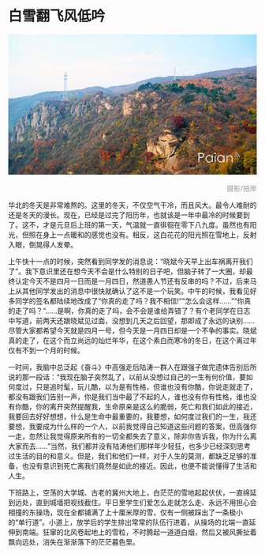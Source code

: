 # 白雪翻飞风低吟

![秋](images/qiuse.jpg)
<div style="margin-top:5px;color:#999;text-align:right;">摄影/拍岸</div>

华北的冬天是非常难熬的。这里的冬天，不仅空气干冷，而且风大。最令人难耐的还是冬天的漫长。现在，已经是过完了阳历年，也就该是一年中最冷的时候要到了。这不，才是元旦后上班的第一天，气温就一直徘徊在零下八九度。虽然也有阳光，但照在身上一点暖和的感觉也没有。相反，这白花花的阳光照在雪地上，反射入眼，倒晃得人发晕。
 
上午快十一点的时候，突然看到同学发的消息说：“晓斌今天早上出车祸离开我们了”。我下意识里还在想今天不会是什么特别的日子吧，但脑子转了一大圈，却最终认定今天不是四月一日而是一月四日，然道愚人节还有反串的吗？不过，后来马上从其他同学发出的消息中很快就确认了这不是一个玩笑。中午的时候，我看见好多同学的签名都陆续地改成了“你真的走了吗？我不相信!”“怎么会这样……”“你真的走了吗？”……是啊，你真的走了吗，会不会是谁给弄错了？有个老同学在日志中写道，前两天还跟晓斌见过面，没想到几天之后回望，那即成了永远的诀别……尽管大家都希望今天就是四月一号，但今天是一月四日却是一个不争的事实。晓斌真的走了，在这个而立尚远的灿烂年华，在这个素白而寒冷的冬日，在这个离过年仅有不到一个月的时候。
 
一时间，我脑中总泛起《奋斗》中高强走后陆涛一群人在跟强子做完遗体告别后所说的那一段话：“我现在脑子突然乱了，以前从没想过自己的一生有何价值，要如何度过，只是追时髦，玩儿酷，以为是有性格，但谁也没有你酷，你说走就走了，都没有跟我们告别一声，你是我们当中最了不起的人，谁也没有你有性格，谁也没有你酷，你的离开突然提醒我，生命原来是这么的脆弱，死亡和我们如此的接近，我要回去好好想想，什么是生命中最重要的，我要想，如何度过我们的一生，我还要想，我要成为什么样的一个人，以前我觉得自己知道这些问题的答案，但高强你一走，忽然让我觉得原来所有的一切全都失去了意义，除非你告诉我，你为什么离大家而去……”当然，我们都并没有陆涛他们那样年少轻狂，也多少已经深刻思考过生活的目的和意义。但是，我们和他们一样，对于人生的莫测，都缺乏足够的准备，也没有意识到死亡离我们竟然是如此的接近。因此，也便不能说懂得了生活和人生。
 
下班路上，空荡的大学城、古老的冀州大地上，白茫茫的雪地起起伏伏，一直绵延到远处，直到城墙把视线截住。平日里学生们爱怎么走就怎么走、永远不用担心会相撞的东操场，现在全都铺满了上十厘米厚的雪，仅有一侧被踩出了一条极小的“单行道”。小道上，放学后的学生排出常常的队伍行进着，从操场的北端一直延伸到南端。狂窜的北风卷起地上的雪粒，不时腾起一道道白烟，然后又被风撕扯着飘向远处，消失在渐渐落下的茫茫暮色里。
